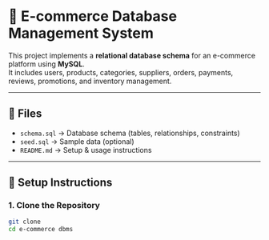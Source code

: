 # 🛒 E-commerce Database Management System

This project implements a **relational database schema** for an e-commerce platform using **MySQL**.  
It includes users, products, categories, suppliers, orders, payments, reviews, promotions, and inventory management.

---

## 📂 Files

- `schema.sql` → Database schema (tables, relationships, constraints)
- `seed.sql` → Sample data (optional)
- `README.md` → Setup & usage instructions

---

## 🚀 Setup Instructions

### 1. Clone the Repository
```bash
git clone 
cd e-commerce dbms
